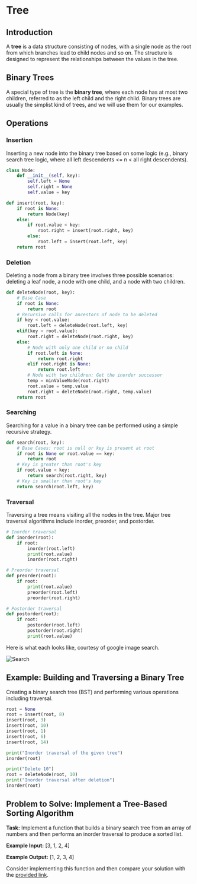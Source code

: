 
# Tree

## Introduction

A **tree** is a data structure consisting of nodes, with a single node as the root from which branches lead to child nodes and so on. The structure is designed to represent the relationships between the values in the tree.

## Binary Trees

A special type of tree is the **binary tree**, where each node has at most two children, referred to as the left child and the right child. Binary trees are usually the simplist kind of trees, and we will use them for our examples.

## Operations

### Insertion

Inserting a new node into the binary tree based on some logic (e.g., binary search tree logic, where all left descendents <= n < all right descendents).

```python
class Node:
    def __init__(self, key):
        self.left = None
        self.right = None
        self.value = key

def insert(root, key):
    if root is None:
        return Node(key)
    else:
        if root.value < key:
            root.right = insert(root.right, key)
        else:
            root.left = insert(root.left, key)
    return root
```

### Deletion

Deleting a node from a binary tree involves three possible scenarios: deleting a leaf node, a node with one child, and a node with two children.

```python
def deleteNode(root, key):
    # Base Case
    if root is None:
        return root
    # Recursive calls for ancestors of node to be deleted
    if key < root.value:
        root.left = deleteNode(root.left, key)
    elif(key > root.value):
        root.right = deleteNode(root.right, key)
    else:
        # Node with only one child or no child
        if root.left is None:
            return root.right
        elif root.right is None:
            return root.left
        # Node with two children: Get the inorder successor
        temp = minValueNode(root.right)
        root.value = temp.value
        root.right = deleteNode(root.right, temp.value)
    return root
```

### Searching

Searching for a value in a binary tree can be performed using a simple recursive strategy.

```python
def search(root, key):
    # Base Cases: root is null or key is present at root
    if root is None or root.value == key:
        return root
    # Key is greater than root's key
    if root.value < key:
        return search(root.right, key)
    # Key is smaller than root's key
    return search(root.left, key)
```

### Traversal

Traversing a tree means visiting all the nodes in the tree. Major tree traversal algorithms include inorder, preorder, and postorder. 

```python
# Inorder traversal
def inorder(root):
    if root:
        inorder(root.left)
        print(root.value)
        inorder(root.right)

# Preorder traversal
def preorder(root):
    if root:
        print(root.value)
        preorder(root.left)
        preorder(root.right)

# Postorder traversal
def postorder(root):
    if root:
        postorder(root.left)
        postorder(root.right)
        print(root.value)
```
Here is what each looks like, courtesy of google image search.

![Search](https://1.bp.blogspot.com/-bn3KHYB2BYk/V4OfyZQUnNI/AAAAAAAAGng/T_EEc1IOXEoOdVvFQpCEr-LXAKqyu8F5wCLcB/s1600/binary+tree+PreOrder+traversal+in+Java+.png)
## Example: Building and Traversing a Binary Tree

Creating a binary search tree (BST) and performing various operations including traversal.

```python
root = None
root = insert(root, 8)
insert(root, 3)
insert(root, 10)
insert(root, 1)
insert(root, 6)
insert(root, 14)

print("Inorder traversal of the given tree")
inorder(root)

print("Delete 10")
root = deleteNode(root, 10)
print("Inorder traversal after deletion")
inorder(root)
```

## Problem to Solve: Implement a Tree-Based Sorting Algorithm

**Task:** Implement a function that builds a binary search tree from an array of numbers and then performs an inorder traversal to produce a sorted list.

**Example Input:** [3, 1, 2, 4]

**Example Output:** [1, 2, 3, 4]

Consider implementing this function and then compare your solution with the [provided link](tree.py).
